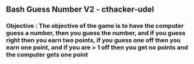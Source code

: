 ## Bash Guess Number V2 - cthacker-udel

### Objective : The objective of the game is to have the computer guess a number, then you guess the number, and if you guess right then you earn two points, if you guess one off then you earn one point, and if you are > 1 off then you get no points and the computer gets one point
